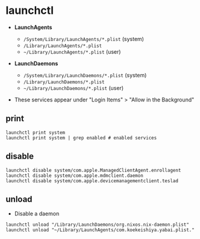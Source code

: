 # launchctl

- **LaunchAgents**
  - `/System/Library/LaunchAgents/*.plist` (system)
  - `/Library/LaunchAgents/*.plist`
  - `~/Library/LaunchAgents/*.plist` (user)
- **LaunchDaemons**
  - `/System/Library/LaunchDaemons/*.plist` (system)
  - `/Library/LaunchDaemons/*.plist`
  - `~/Library/LaunchDaemons/*.plist` (user)

- These services appear under "Login Items" > "Allow in the Background"

## print

```shell
launchctl print system
launchctl print system | grep enabled # enabled services
```

## disable

```shell
launchctl disable system/com.apple.ManagedClientAgent.enrollagent
launchctl disable system/com.apple.mdmclient.daemon
launchctl disable system/com.apple.devicemanagementclient.teslad
```

## unload

- Disable a daemon

```shell
launchctl unload "/Library/LaunchDaemons/org.nixos.nix-daemon.plist"
launchctl unload "~/Library/LaunchAgents/com.koekeishiya.yabai.plist."
```
